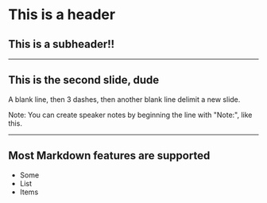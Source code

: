 # This is a header
## This is a subheader!!

---

## This is the second slide, dude

A blank line, then 3 dashes, then another blank line delimit a new slide.

Note: You can create speaker notes by beginning the line with "Note:", like this.

---

## Most Markdown features are supported

* Some
* List
* Items
